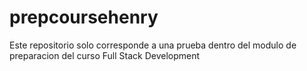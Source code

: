 # prepcoursehenry
Este repositorio solo corresponde a una prueba dentro del modulo de preparacion del curso Full Stack Development
